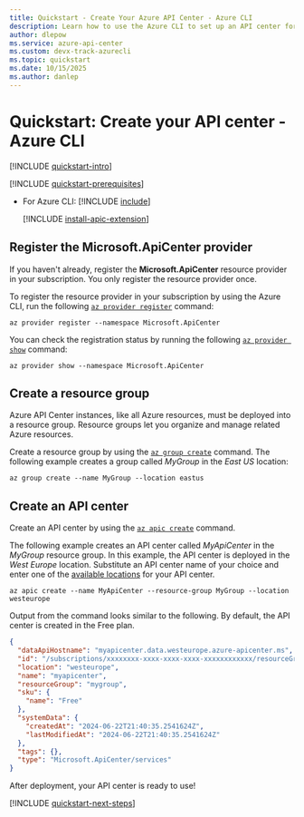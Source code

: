 ```yaml
---
title: Quickstart - Create Your Azure API Center - Azure CLI
description: Learn how to use the Azure CLI to set up an API center for API discovery, reuse, and governance. 
author: dlepow
ms.service: azure-api-center
ms.custom: devx-track-azurecli
ms.topic: quickstart
ms.date: 10/15/2025
ms.author: danlep 
---
```


# Quickstart: Create your API center - Azure CLI

[!INCLUDE [quickstart-intro](includes/quickstart-intro.md)]

[!INCLUDE [quickstart-prerequisites](includes/quickstart-prerequisites.md)]

* For Azure CLI:
    [!INCLUDE [include](~/reusable-content/azure-cli/azure-cli-prepare-your-environment-no-header.md)]

    [!INCLUDE [install-apic-extension](includes/install-apic-extension.md)]

## Register the Microsoft.ApiCenter provider

If you haven't already, register the **Microsoft.ApiCenter** resource provider in your subscription. You only register the resource provider once.

To register the resource provider in your subscription by using the Azure CLI, run the following [`az provider register`](/cli/azure/provider#az-provider-register) command:

```azurecli-interactive
az provider register --namespace Microsoft.ApiCenter
```

You can check the registration status by running the following [`az provider show`](/cli/azure/provider#az-provider-show) command:

```azurecli-interactive
az provider show --namespace Microsoft.ApiCenter
```

## Create a resource group

Azure API Center instances, like all Azure resources, must be deployed into a resource group. Resource groups let you organize and manage related Azure resources.

Create a resource group by using the [`az group create`](/cli/azure/group#az-group-create) command. The following example creates a group called *MyGroup* in the *East US* location:

```azurecli-interactive
az group create --name MyGroup --location eastus
```

## Create an API center

Create an API center by using the [`az apic create`](/cli/azure/apic/#az-apic-create) command.

The following example creates an API center called *MyApiCenter* in the *MyGroup* resource group. In this example, the API center is deployed in the *West Europe* location. Substitute an API center name of your choice and enter one of the [available locations](overview.md#available-regions) for your API center.

```azurecli-interactive
az apic create --name MyApiCenter --resource-group MyGroup --location westeurope
```

Output from the command looks similar to the following. By default, the API center is created in the Free plan.

```json
{
  "dataApiHostname": "myapicenter.data.westeurope.azure-apicenter.ms",
  "id": "/subscriptions/xxxxxxxx-xxxx-xxxx-xxxx-xxxxxxxxxxxx/resourceGroups/mygroup/providers/Microsoft.ApiCenter/services/myapicenter",
  "location": "westeurope",
  "name": "myapicenter",
  "resourceGroup": "mygroup",
  "sku": {
    "name": "Free"
  },
  "systemData": {
    "createdAt": "2024-06-22T21:40:35.2541624Z",
    "lastModifiedAt": "2024-06-22T21:40:35.2541624Z"
  },
  "tags": {},
  "type": "Microsoft.ApiCenter/services"
}
```

After deployment, your API center is ready to use!

[!INCLUDE [quickstart-next-steps](includes/quickstart-next-steps.md)]
